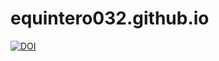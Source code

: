 # equintero032.github.io

[![DOI](https://zenodo.org/badge/102552901.svg)](https://zenodo.org/badge/latestdoi/102552901)
